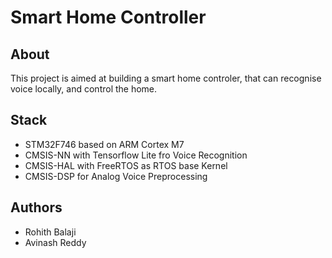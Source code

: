 # Smart Home Controller

## About

This project is aimed at building a smart home controler, that can recognise voice locally, and control the home.

## Stack

- STM32F746 based on ARM Cortex M7
- CMSIS-NN with Tensorflow Lite fro Voice Recognition
- CMSIS-HAL with FreeRTOS as RTOS base Kernel
- CMSIS-DSP for Analog Voice Preprocessing

## Authors

- Rohith Balaji
- Avinash Reddy
